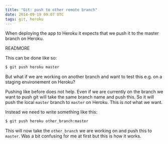 ```yaml
---
title: "Git: push to other remote branch"
date: 2014-09-19 09:07 UTC
tags: git, heroku
---
```


When deploying the app to Heroku it expects that we push it to the master branch on Heroku.

READMORE

This can be done like so:

```bash
$ git push heroku master
```

But what if we are working on another branch and want to test this e.g. on a staging environement on Heroku?

Pushing like before does not help. Even if we are currently on the branch we want to push git will take the same branch name and push this. So it will push the local `master` branch to `master` on Heroku.
This is *not* what we want.

Instead we need to write something like this:

```bash
$ git push heroku other_branch:master
```

This will now take the `other_branch` we are working on and push this to `master`. Was a bit confusing for me at first but this is how it works.